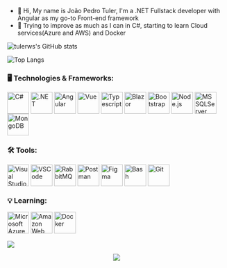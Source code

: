 - 👋 Hi, My name is João Pedro Tuler, I'm a .NET Fullstack developer with Angular as my go-to Front-end framework
- 🌱 Trying to improve as much as I can in C#, starting to learn Cloud services(Azure and AWS) and Docker

![tulerws's GitHub stats](https://github-readme-stats.vercel.app/api?username=tulerws&show_icons=true&theme=dracula)

![Top Langs](https://github-readme-stats.vercel.app/api/top-langs/?username=tulerws&layout=compact&theme=dracula)

### 🖥️ Technologies & Frameworks:
<div style="display: inline_block">
  <img align="center" alt="C#" height="50" src="https://user-images.githubusercontent.com/25181517/121405384-444d7300-c95d-11eb-959f-913020d3bf90.png">
  <img align="center" alt=".NET" height="50" src="https://user-images.githubusercontent.com/25181517/121405754-b4f48f80-c95d-11eb-8893-fc325bde617f.png">
  <img align="center" alt="Angular" height="50" src="https://user-images.githubusercontent.com/25181517/183890595-779a7e64-3f43-4634-bad2-eceef4e80268.png">
  <img align="center" alt="Vue" height="50" src="https://user-images.githubusercontent.com/25181517/117448124-a2da9800-af3e-11eb-85d2-bd1b69b65603.png">
  <img align="center" alt="Typescript" height="50" src="https://user-images.githubusercontent.com/25181517/183890598-19a0ac2d-e88a-4005-a8df-1ee36782fde1.png">
  <img align="center" alt="Blazor" height="50" src="https://seeklogo.com/images/B/blazor-logo-B6B0844B72-seeklogo.com.png">
  <img align="center" alt="Bootstrap" height="50" src="https://user-images.githubusercontent.com/25181517/183898054-b3d693d4-dafb-4808-a509-bab54cf5de34.png">
  <img align="center" alt="Node.js" height="50" src="https://user-images.githubusercontent.com/25181517/183568594-85e280a7-0d7e-4d1a-9028-c8c2209e073c.png">
  <img align="center" alt="MS SQLServer" height="50" src="https://github.com/marwin1991/profile-technology-icons/assets/19180175/3b371807-db7c-45b4-8720-c0cfc901680a">
  <img align="center" alt="MongoDB" height="50" src="https://user-images.githubusercontent.com/25181517/182884177-d48a8579-2cd0-447a-b9a6-ffc7cb02560e.png">
</div>


### 🛠️ Tools:
<div style="display: inline_block">
  <img align="center" alt="Visual Studio" height="50" src="https://upload.wikimedia.org/wikipedia/commons/5/59/Visual_Studio_Icon_2019.svg">
  <img align="center" alt="VSCode" height="50" src="https://user-images.githubusercontent.com/25181517/192108891-d86b6220-e232-423a-bf5f-90903e6887c3.png">
  <img align="center" alt="RabbitMQ" height="50" src="https://github.com/marwin1991/profile-technology-icons/assets/136815194/50342602-8025-4030-b492-550f2eaa4073">
  <img align="center" alt="Postman" height="50" src="https://user-images.githubusercontent.com/25181517/192109061-e138ca71-337c-4019-8d42-4792fdaa7128.png">
  <img align="center" alt="Figma" height="50" src="https://user-images.githubusercontent.com/25181517/189715289-df3ee512-6eca-463f-a0f4-c10d94a06b2f.png">
  <img align="center" alt="Bash" height="50" src="https://user-images.githubusercontent.com/25181517/192158606-7c2ef6bd-6e04-47cf-b5bc-da2797cb5bda.png">
  <img align="center" alt="Git" height="50" src="https://user-images.githubusercontent.com/25181517/192108372-f71d70ac-7ae6-4c0d-8395-51d8870c2ef0.png">
</div>

### 💡 Learning: 
<div style="display: inline_block">
  <img align="center" alt="Microsoft Azure" height="50" src="https://user-images.githubusercontent.com/25181517/183911544-95ad6ba7-09bf-4040-ac44-0adafedb9616.png">
  <img align="center" alt="Amazon Web Services" height="50" src="https://user-images.githubusercontent.com/25181517/183896132-54262f2e-6d98-41e3-8888-e40ab5a17326.png">
  <img align="center" alt="Docker" height="50" src="https://user-images.githubusercontent.com/25181517/117207330-263ba280-adf4-11eb-9b97-0ac5b40bc3be.png">
  
</div>

<br/>
<a href="https://www.linkedin.com/in/joaotulerr/" tarfet="_blank"><img
src="https://img.shields.io/badge/LinkedIn-0077B5?style=for-the-badge&logo=linkedin&logoColor=white"
target="_blank"></a>

<p align="center"> <img src="https://komarev.com/ghpvc/?username=tulerws&label=Profile%20views&color=0e75b6&style=flat" /> </p>
